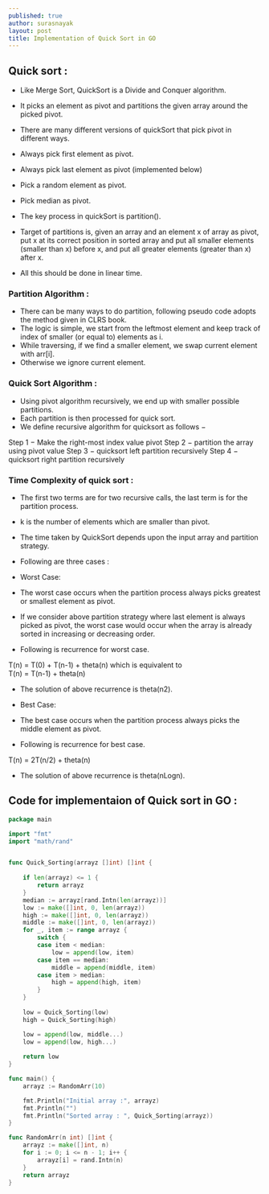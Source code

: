 ```yaml
---
published: true
author: surasnayak
layout: post
title: Implementation of Quick Sort in GO
---
```


## Quick sort :

- Like Merge Sort, QuickSort is a Divide and Conquer algorithm.
- It picks an element as pivot and partitions the given array around the picked pivot. 
- There are many different versions of quickSort that pick pivot in different ways.

- Always pick first element as pivot.
- Always pick last element as pivot (implemented below)
- Pick a random element as pivot.
- Pick median as pivot.
- The key process in quickSort is partition(). 
- Target of partitions is, given an array and an element x of array as pivot, put x at its correct position in sorted array and put all smaller elements (smaller than x) before x, and put all greater elements (greater than x) after x. 
- All this should be done in linear time.

### Partition Algorithm :

- There can be many ways to do partition, following pseudo code adopts the method given in CLRS book. 
- The logic is simple, we start from the leftmost element and keep track of index of smaller (or equal to) elements as i. 
- While traversing, if we find a smaller element, we swap current element with arr[i]. 
- Otherwise we ignore current element.

### Quick Sort Algorithm :

- Using pivot algorithm recursively, we end up with smaller possible partitions. 
- Each partition is then processed for quick sort.
- We define recursive algorithm for quicksort as follows −

Step 1 − Make the right-most index value pivot
Step 2 − partition the array using pivot value
Step 3 − quicksort left partition recursively
Step 4 − quicksort right partition recursively

### Time Complexity of quick sort :

- The first two terms are for two recursive calls, the last term is for the partition process. 
- k is the number of elements which are smaller than pivot.
- The time taken by QuickSort depends upon the input array and partition strategy. 
- Following are three cases :

- Worst Case: 
- The worst case occurs when the partition process always picks greatest or smallest element as pivot. 
- If we consider above partition strategy where last element is always picked as pivot, the worst case would occur when the array is already sorted in increasing or decreasing order. 
- Following is recurrence for worst case.

T(n) = T(0) + T(n-1) + theta(n)
which is equivalent to  
 T(n) = T(n-1) + theta(n)
 
 - The solution of above recurrence is theta(n2).
 
 - Best Case:
 - The best case occurs when the partition process always picks the middle element as pivot. 
 - Following is recurrence for best case.

 T(n) = 2T(n/2) + theta(n)
 
- The solution of above recurrence is theta(nLogn).


## Code for implementaion of Quick sort in GO :

```go
package main

import "fmt"
import "math/rand"


func Quick_Sorting(arrayz []int) []int {
    
    if len(arrayz) <= 1 {
        return arrayz
    }
    median := arrayz[rand.Intn(len(arrayz))]
    low := make([]int, 0, len(arrayz))
    high := make([]int, 0, len(arrayz))
    middle := make([]int, 0, len(arrayz))
    for _, item := range arrayz {
        switch {
        case item < median:
            low = append(low, item)
        case item == median:
            middle = append(middle, item)
        case item > median:
            high = append(high, item)
        }
    }
 
    low = Quick_Sorting(low)
    high = Quick_Sorting(high)

    low = append(low, middle...)
    low = append(low, high...)
 
    return low
}

func main() {
    arrayz := RandomArr(10)

    fmt.Println("Initial array :", arrayz)
    fmt.Println("")
    fmt.Println("Sorted array : ", Quick_Sorting(arrayz))
}

func RandomArr(n int) []int {
    arrayz := make([]int, n)
    for i := 0; i <= n - 1; i++ {
        arrayz[i] = rand.Intn(n)
    }
    return arrayz
}

```
